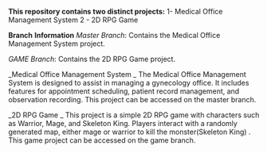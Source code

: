 **This repository contains two distinct projects:**
1- Medical Office Management System
2 - 2D RPG Game

**Branch** **Information**
_Master_ _Branch_: Contains the Medical Office Management System project.

_GAME_ _Branch_: Contains the 2D RPG Game project.



_Medical Office Management System
_
The Medical Office Management System is designed to assist in managing a gynecology office. It includes features for appointment scheduling, patient record management, and observation recording. This project can be accessed on the master branch.

_2D RPG Game
_
This project is a simple 2D RPG game with characters such as Warrior, Mage, and Skeleton King. Players interact with a randomly generated map, either mage or warrior to kill the monster(Skeleton King) . This game project can be accessed on the game branch.

